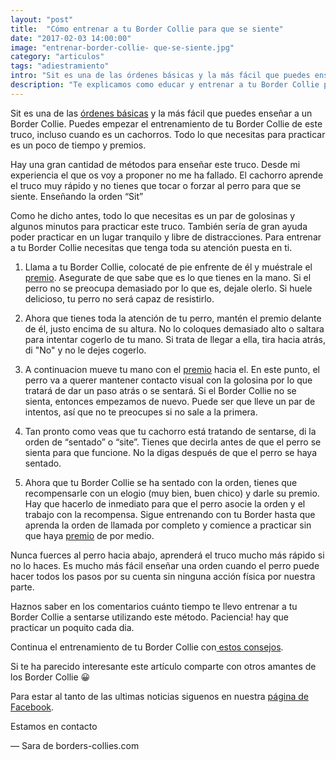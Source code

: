 ```yaml
---
layout: "post"
title:  "Cómo entrenar a tu Border Collie para que se siente"
date: "2017-02-03 14:00:00"
image: "entrenar-border-collie- que-se-siente.jpg"
category: "articulos"
tags: "adiestramiento"
intro: "Sit es una de las órdenes básicas y la más fácil que puedes enseñar a un Border Collie. Todo lo que necesitas para practicar es un poco de tiempo y premios."
description: "Te explicamos como educar y entrenar a tu Border Collie para enseñarle una de las primeras ordenes basicas, sit o sentarse"
---
```


Sit es una de las <a href="{{ site.url }}/como-entrenar-un-cachorro-de-border-collie/">órdenes básicas</a> y la más fácil que puedes enseñar a un Border Collie. Puedes empezar el entrenamiento de tu Border Collie de este truco, incluso cuando es un cachorros. Todo lo que necesitas para practicar es un poco de tiempo y premios.

Hay una gran cantidad de métodos para enseñar este truco. Desde mi experiencia el que os voy a proponer no me ha fallado. El cachorro aprende el truco muy rápido y no tienes que tocar o forzar al perro para que se siente.
Enseñando la orden “Sit”

Como he dicho antes, todo lo que necesitas es un par de golosinas y algunos minutos para practicar este truco. También sería de gran ayuda poder practicar en un lugar tranquilo y libre de distracciones. Para entrenar a tu Border Collie necesitas que tenga toda su atención puesta en ti.

1. Llama a tu Border Collie, colocaté de pie enfrente de él y muéstrale el [premio](http://marketing.net.zooplus.es/ts/i3811177/tsc?amc=con.zooplus.268576.280776.9541&smc=280776&rmd=2&trg=http%3A%2F%2Fwww.zooplus.es%2F-326860%2Fshop%2F%252B5PRESAFF%2F). Asegurate de que sabe que es lo que tienes en la mano. Si el perro no se preocupa demasiado por lo que es, dejale olerlo. Si huele delicioso, tu perro no será capaz de resistirlo.

2. Ahora que tienes toda la atención de tu perro, mantén el premio delante de él, justo encima de su altura. No lo coloques demasiado alto o saltara para intentar cogerlo de tu mano. Si trata de llegar a ella, tira hacia atrás, di "No" y no le dejes cogerlo.

3. A continuacion mueve tu mano con el [premio](http://marketing.net.zooplus.es/ts/i3811177/tsc?amc=con.zooplus.268576.280776.9541&smc=280776&rmd=2&trg=http%3A%2F%2Fwww.zooplus.es%2F-326860%2Fshop%2F%252B5PRESAFF%2F) hacia el. En este punto, el perro va a querer mantener contacto visual con la golosina por lo que tratará de dar un paso atrás o se sentará. Si el Border Collie no se sienta, entonces empezamos de nuevo. Puede ser que lleve un par de intentos, así que no te preocupes si no sale a la primera.  

4. Tan pronto como veas que tu cachorro está tratando de sentarse, di la orden de “sentado” o “site”. Tienes que decirla antes de que el perro se sienta para que funcione. No la digas después de que el perro se haya sentado.

5. Ahora que tu Border Collie se ha sentado con la orden, tienes que recompensarle con un elogio (muy bien, buen chico) y darle su premio. Hay que hacerlo de inmediato para que el perro asocie la orden y el trabajo con la recompensa. Sigue entrenando con tu Border hasta que aprenda la orden de llamada por completo y comience a practicar sin que haya [premio](http://marketing.net.zooplus.es/ts/i3811177/tsc?amc=con.zooplus.268576.280776.9541&smc=280776&rmd=2&trg=http%3A%2F%2Fwww.zooplus.es%2F-326860%2Fshop%2F%252B5PRESAFF%2F) de por medio.

Nunca fuerces al perro hacia abajo, aprenderá el truco mucho más rápido si no lo haces. Es mucho más fácil enseñar una orden cuando el perro puede hacer todos los pasos por su cuenta sin ninguna acción física por nuestra parte.

Haznos saber en los comentarios cuánto tiempo te llevo entrenar a tu Border Collie a sentarse utilizando este método. Paciencia! hay que practicar un poquito cada dia.

Continua el entrenamiento de tu Border Collie con<a href="{{ site.url }}/border-collie-adiestramiento/"> estos consejos</a>.

Si te ha parecido interesante este artículo comparte con otros amantes de los Border Collie 😀

Para estar al tanto de las ultimas noticias siguenos en nuestra [página de Facebook](https://www.facebook.com/borderscolliescom/).

Estamos en contacto

— Sara de borders-collies.com

